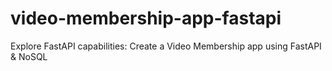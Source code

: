 # video-membership-app-fastapi
Explore FastAPI capabilities: Create a Video Membership app using FastAPI &amp; NoSQL
